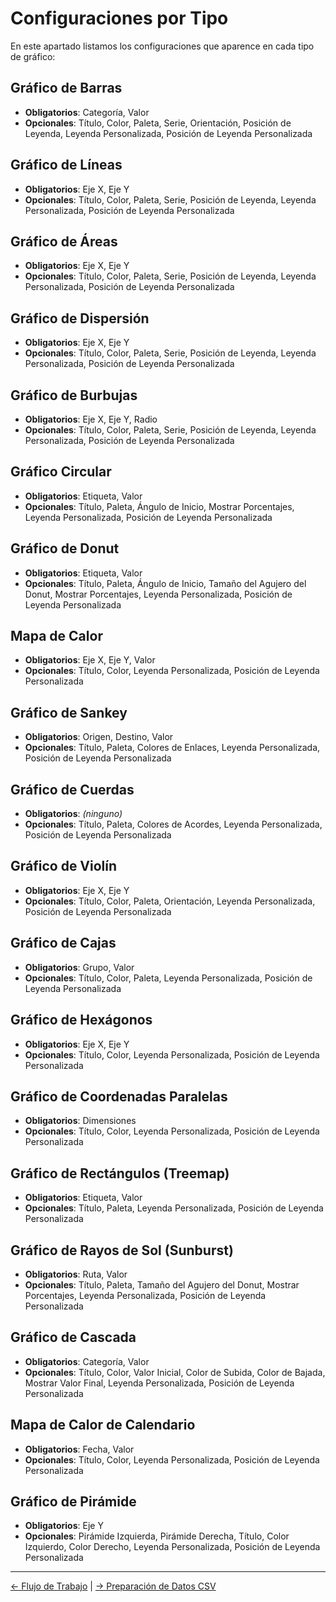 # Configuraciones por Tipo

En este apartado listamos los configuraciones que aparence en cada tipo de gráfico:

## Gráfico de Barras
- **Obligatorios**: Categoría, Valor  
- **Opcionales**: Título, Color, Paleta, Serie, Orientación, Posición de Leyenda, Leyenda Personalizada, Posición de Leyenda Personalizada  

## Gráfico de Líneas
- **Obligatorios**: Eje X, Eje Y  
- **Opcionales**: Título, Color, Paleta, Serie, Posición de Leyenda, Leyenda Personalizada, Posición de Leyenda Personalizada  

## Gráfico de Áreas
- **Obligatorios**: Eje X, Eje Y  
- **Opcionales**: Título, Color, Paleta, Serie, Posición de Leyenda, Leyenda Personalizada, Posición de Leyenda Personalizada  

## Gráfico de Dispersión
- **Obligatorios**: Eje X, Eje Y  
- **Opcionales**: Título, Color, Paleta, Serie, Posición de Leyenda, Leyenda Personalizada, Posición de Leyenda Personalizada  

## Gráfico de Burbujas
- **Obligatorios**: Eje X, Eje Y, Radio  
- **Opcionales**: Título, Color, Paleta, Serie, Posición de Leyenda, Leyenda Personalizada, Posición de Leyenda Personalizada  

## Gráfico Circular
- **Obligatorios**: Etiqueta, Valor  
- **Opcionales**: Título, Paleta, Ángulo de Inicio, Mostrar Porcentajes, Leyenda Personalizada, Posición de Leyenda Personalizada  

## Gráfico de Donut
- **Obligatorios**: Etiqueta, Valor  
- **Opcionales**: Título, Paleta, Ángulo de Inicio, Tamaño del Agujero del Donut, Mostrar Porcentajes, Leyenda Personalizada, Posición de Leyenda Personalizada  

## Mapa de Calor
- **Obligatorios**: Eje X, Eje Y, Valor  
- **Opcionales**: Título, Color, Leyenda Personalizada, Posición de Leyenda Personalizada  

## Gráfico de Sankey
- **Obligatorios**: Origen, Destino, Valor  
- **Opcionales**: Título, Paleta, Colores de Enlaces, Leyenda Personalizada, Posición de Leyenda Personalizada  

## Gráfico de Cuerdas
- **Obligatorios**: *(ninguno)*  
- **Opcionales**: Título, Paleta, Colores de Acordes, Leyenda Personalizada, Posición de Leyenda Personalizada  

## Gráfico de Violín
- **Obligatorios**: Eje X, Eje Y  
- **Opcionales**: Título, Color, Paleta, Orientación, Leyenda Personalizada, Posición de Leyenda Personalizada  

## Gráfico de Cajas
- **Obligatorios**: Grupo, Valor  
- **Opcionales**: Título, Color, Paleta, Leyenda Personalizada, Posición de Leyenda Personalizada  

## Gráfico de Hexágonos
- **Obligatorios**: Eje X, Eje Y  
- **Opcionales**: Título, Color, Leyenda Personalizada, Posición de Leyenda Personalizada  

## Gráfico de Coordenadas Paralelas
- **Obligatorios**: Dimensiones  
- **Opcionales**: Título, Color, Leyenda Personalizada, Posición de Leyenda Personalizada  

## Gráfico de Rectángulos (Treemap)
- **Obligatorios**: Etiqueta, Valor  
- **Opcionales**: Título, Paleta, Leyenda Personalizada, Posición de Leyenda Personalizada  

## Gráfico de Rayos de Sol (Sunburst)
- **Obligatorios**: Ruta, Valor  
- **Opcionales**: Título, Paleta, Tamaño del Agujero del Donut, Mostrar Porcentajes, Leyenda Personalizada, Posición de Leyenda Personalizada  

## Gráfico de Cascada
- **Obligatorios**: Categoría, Valor  
- **Opcionales**: Título, Color, Valor Inicial, Color de Subida, Color de Bajada, Mostrar Valor Final, Leyenda Personalizada, Posición de Leyenda Personalizada  

## Mapa de Calor de Calendario
- **Obligatorios**: Fecha, Valor  
- **Opcionales**: Título, Color, Leyenda Personalizada, Posición de Leyenda Personalizada  

## Gráfico de Pirámide
- **Obligatorios**: Eje Y  
- **Opcionales**: Pirámide Izquierda, Pirámide Derecha, Título, Color Izquierdo, Color Derecho, Leyenda Personalizada, Posición de Leyenda Personalizada  

---

[← Flujo de Trabajo](./workflow) | [→ Preparación de Datos CSV](./csv)
